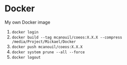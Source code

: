 # Docker

My own Docker image

1. `docker login`
2. `docker build --tag mcanouil/coeos:X.X.X --compress /media/Project/Mickael/Docker`
3. `docker push mcanouil/coeos:X.X.X`
4. `docker system prune --all --force`
5. `docker logout`
